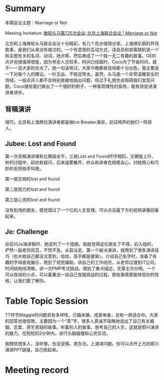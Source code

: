 
# Summary

本期会议主题：Marriage or Not

Meeting Invitation: [微软头马第725次会议-北京上海联合会议 | Marriage or Not](https://mp.weixin.qq.com/s/xtm4q-30aHE5zRePEA7NdA)

北京和上海微软头马联合会议十分精彩，有几个亮点值得分享。上海俱乐部的开场故事，是我们从来没有做过的，一个有意思的互动方式，请会员和宾客随机说一个和主题有关的名词、动词、地点等，然后串成了一个独一无二有趣的故事。GE的点评也很值得借鉴，因为参会人员较多，时间已经超时，Coco为了节省时间，就不一一说大家的优点了。她一句话带过，大家今晚都表现得都十分出色，我主要说一下对每个人的建议。一针见血，不拖泥带水。虽然，头马是一个非常温暖安全的场域，一般点评人都不会特别直接地指出问题，但过于礼貌也会阻碍我们发现问题。Coco就给我们做出了一个很好的例子，一种客观理性的指导，能有效促进演讲者进步。

## 背稿演讲
很巧，北京和上海两位演讲者都是做Ice Breaker演讲，初试啼声的她们一鸣惊人。

## Jubee: Lost and Found

第一次背稿演讲堪称比赛级水平，三层Lost and Found环环相扣，又螺旋上升。听的过程中，起初有疑问，后来迷雾散开，听众和讲者在结尾会心，对她用心和巧妙的安排拍手叫绝。

第一层实物的lost and found

第二层视力的lost and found

第三层心灵的lost and found

没有到场的朋友，感觉错过了一个亿的人生哲理，可以点击最下方的视频录像回看起来。

## Jo: Challenge

会前问Jo演讲稿时，她说列了一个提纲。我就觉得这位朋友了不得，初入组织，俨然一副老将风范，不慌不急，从容淡定。第一个破冰演讲，就用到了很多演讲技巧（也许她自己都没注意到，哈哈，高手都是酱紫）。介绍自己名字时，准备了有趣的字母直观展示，用到了视觉辅助。讲自己的工作经历，从老师过渡到IT公司，时间结构线清晰。讲一次PMP考试挑战，用到了重点描述，文章主次分明。一个可以改进的小点，可以着重说一说自己克服挑战的过程，那些事情更能体现你的性格，让我们更了解你。

# Table Topic Session
TT环节Maggie的问题具有多样性，已婚未婚，成家单身，总有一款适合你。大家的回答也很惊艳，主要因为一个“真”字，很多人真诚不隐晦地说出了自己有关婚姻、恋爱、原生家庭的故事。听着别人的故事，思考自己的人生，这就是即兴演讲的魅力，在短短的2分钟内，进行头脑碰撞和心灵交流。

我相信很多人，没听够，也没说够。老办法，上演讲问题。你可以点开上方的即兴演讲PPT链接，自己练起来。



# Meeting record
